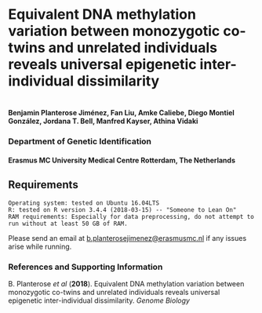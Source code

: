 

# Equivalent DNA methylation variation between monozygotic co-twins and unrelated individuals reveals universal epigenetic inter-individual dissimilarity
#
#### Benjamin Planterose Jiménez, Fan Liu, Amke Caliebe, Diego Montiel González, Jordana T. Bell, Manfred Kayser, Athina Vidaki

### Department of Genetic Identification 
#### Erasmus MC University Medical Centre Rotterdam, The Netherlands

## Requirements

    Operating system: tested on Ubuntu 16.04LTS
    R: tested on R version 3.4.4 (2018-03-15) -- "Someone to Lean On"
    RAM requirements: Especially for data preprocessing, do not attempt to run without at least 50 GB of RAM.




Please send an email at b.planterosejimenez@erasmusmc.nl if any issues arise while running.

### References and Supporting Information
B. Planterose *et al* (**2018**). Equivalent DNA methylation variation between monozygotic co-twins and unrelated individuals reveals universal epigenetic inter-individual dissimilarity. *Genome Biology*





